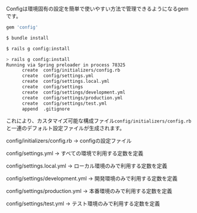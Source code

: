 
Configは環境固有の設定を簡単で使いやすい方法で管理できるようになるgemです。

```bash
gem 'config'
```

```bash
$ bundle install
```

```bash
$ rails g config:install
```

```bash
> rails g config:install                                                                                      ?21_password_reset
Running via Spring preloader in process 78325
      create  config/initializers/config.rb
      create  config/settings.yml
      create  config/settings.local.yml
      create  config/settings
      create  config/settings/development.yml
      create  config/settings/production.yml
      create  config/settings/test.yml
      append  .gitignore
```

これにより、カスタマイズ可能な構成ファイル`config/initializers/config.rb`と一連のデフォルト設定ファイルが生成されます。

config/initializers/config.rb → configの設定ファイル

config/settings.yml → すべての環境で利用する定数を定義

config/settings.local.yml → ローカル環境のみで利用する定数を定義

config/settings/development.yml → 開発環境のみで利用する定数を定義

config/settings/production.yml → 本番環境のみで利用する定数を定義

config/settings/test.yml → テスト環境のみで利用する定数を定義